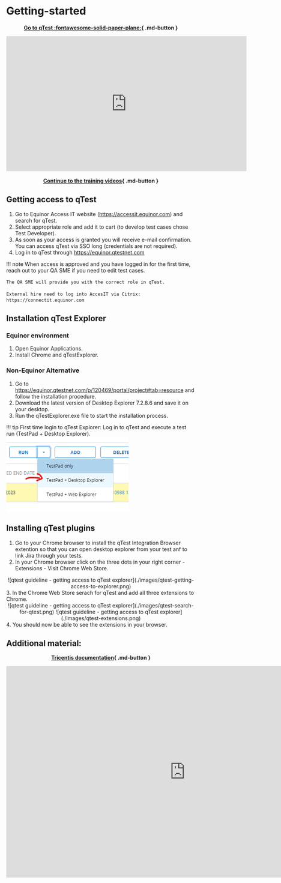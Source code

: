 # Getting-started
<center>



**[Go to qTest   :fontawesome-solid-paper-plane:](https://equinor.qtestnet.com){ .md-button }**


<iframe src="https://statoilsrm.sharepoint.com/sites/IntegratedNextGenERPTeam/_layouts/15/embed.aspx?UniqueId=6cc64896-bc64-4ec3-8d4a-4c034aab61ff&embed=%7B%22ust%22%3Atrue%2C%22hv%22%3A%22CopyEmbedCode%22%7D&referrer=StreamWebApp&referrerScenario=EmbedDialog.Create" width="640" height="360" frameborder="0" scrolling="no" allowfullscreen title="Qtest intro video.mp4"></iframe>

**[Continue to the training videos](./qtest-training-session.md){ .md-button }**

</center>

## Getting access to qTest

  
1.  Go to Equinor Access IT website (https://accessit.equinor.com) and search for qTest.
2.  Select appropriate role and add it to cart (to develop test cases chose Test Developer).
3.  As soon as your access is granted you will receive e-mail confirmation. You can access qTest via SSO long (credentials are not required).
4.  Log in to qTest through https://equinor.qtestnet.com

!!! note 
    When access is approved and you have logged in for the first time, reach out to your QA SME if you need to edit test cases. 

    The QA SME will provide you with the correct role in qTest.

    External hire need to log into AccesIT via Citrix: https://connectit.equinor.com


## Installation qTest Explorer
### Equinor environment

1. Open Equinor Applications.
2. Install Chrome and qTestExplorer.



### Non-Equinor Alternative

1.  Go to https://equinor.qtestnet.com/p/120469/portal/project#tab=resource and follow the installation procedure.
2.  Download the latest version of Desktop Explorer 7.2.8.6 and save it on your desktop.
3.  Run the qTestExplorer.exe file to start the installation process.

!!! tip
    First time login to qTest Explorer: Log in to qTest and execute a test run (TestPad + Desktop Explorer).
    ![TestPad + Desktop Explorer](./images/Desktop-explorer.png)


## Installing qTest plugins

1.  Go to your Chrome browser to install the qTest Integration Browser extention so that you can open desktop explorer from your test anf to link Jira through your tests.
2.  In your Chrome browser click on the three dots in your right corner - Extensions - Visit Chrome Web Store.
<center>
![qtest guideline - getting access to qTest explorer](./images/qtest-getting-access-to-explorer.png)
</center>
3.  In the Chrome Web Store serach for qTest and add all three extensions to Chrome.
<center>
![qtest guideline - getting access to qTest explorer](./images/qtest-search-for-qtest.png) 
![qtest guideline - getting access to qTest explorer](./images/qtest-extensions.png)
</center>
4.  You should now be able to see the extensions in your browser.

## Additional material:
<center>

**[Tricentis documentation](https://support-hub.tricentis.com/open){ .md-button }**

<iframe src="https://statoilsrm.sharepoint.com/sites/IntegratedNextGenERPTeam/_layouts/15/Doc.aspx?sourcedoc={c0b205e8-0e90-4801-a7c2-2fd181e02176}&amp;action=embedview&amp;wdAr=1.7777777777777777" width="952px" height="564px" frameborder="0">Dette er et innebygd <a target="_blank" href="https://office.com">Microsoft Office</a>-dokument. Leveres av <a target="_blank" href="https://office.com/webapps">Office</a>.</iframe>


</center>